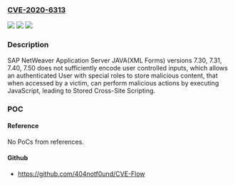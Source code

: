 ### [CVE-2020-6313](https://cve.mitre.org/cgi-bin/cvename.cgi?name=CVE-2020-6313)
![](https://img.shields.io/static/v1?label=Product&message=SAP%20NetWeaver%20AS%20JAVA%20(XML%20Forms)&color=blue)
![](https://img.shields.io/static/v1?label=Version&message=%3C7.30%20&color=brighgreen)
![](https://img.shields.io/static/v1?label=Vulnerability&message=Cross%20Site%20Scripting&color=brighgreen)

### Description

SAP NetWeaver Application Server JAVA(XML Forms) versions 7.30, 7.31, 7.40, 7.50 does not sufficiently encode user controlled inputs, which allows an authenticated User with special roles to store malicious content, that when accessed by a victim, can perform malicious actions by executing JavaScript, leading to Stored Cross-Site Scripting.

### POC

#### Reference
No PoCs from references.

#### Github
- https://github.com/404notf0und/CVE-Flow

